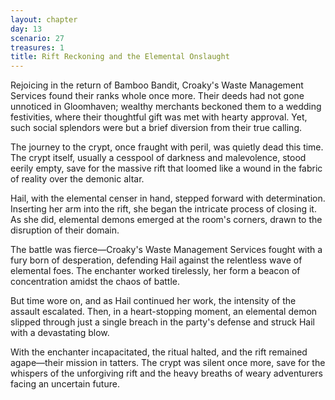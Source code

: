 ```yaml
---
layout: chapter
day: 13
scenario: 27
treasures: 1
title: Rift Reckoning and the Elemental Onslaught
---
```


Rejoicing in the return of Bamboo Bandit, Croaky's Waste Management Services
found their ranks whole once more. Their deeds had not gone unnoticed in
Gloomhaven; wealthy merchants beckoned them to a wedding festivities,
where their thoughtful gift was met with hearty approval. Yet, such social
splendors were but a brief diversion from their true calling.

The journey to the crypt, once fraught with peril, was quietly dead this time.
The crypt itself, usually a cesspool of darkness and
malevolence, stood eerily empty, save for the massive rift that loomed like a
wound in the fabric of reality over the demonic altar.

Hail, with the elemental censer in hand, stepped forward with determination.
Inserting her arm into the rift, she began the intricate process of closing
it. As she did, elemental demons emerged at the room's corners, drawn to the
disruption of their domain.

The battle was fierce—Croaky's Waste Management Services fought with a fury
born of desperation, defending Hail against the relentless wave of elemental
foes. The enchanter worked tirelessly, her form a beacon of concentration
amidst the chaos of battle.

But time wore on, and as Hail continued her work, the intensity of the assault
escalated. Then, in a heart-stopping moment, an elemental demon slipped through
just a single breach in the party's defense and struck Hail with a devastating
blow.

With the enchanter incapacitated, the ritual halted, and the rift remained
agape—their mission in tatters. The crypt was silent once more, save for the
whispers of the unforgiving rift and the heavy breaths of weary adventurers
facing an uncertain future.
